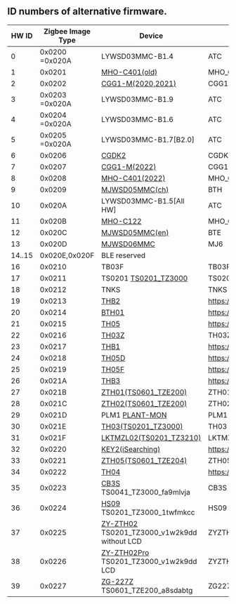 
## ID numbers of alternative firmware.

| HW ID | Zigbee Image Type | Device | BLE FW Name |
|--|--|--|--|
|  0 | 0x0200 =0x020A | LYWSD03MMC-B1.4 | ATC |
|  1 | 0x0201 | [MHO-C401(old)](https://pvvx.github.io/MHO_C401) | MHO_C401 |
|  2 | 0x0202 | [CGG1-M(2020,2021)](https://pvvx.github.io/CGG1) | CGG1 |
|  3 | 0x0203 =0x020A | LYWSD03MMC-B1.9 | ATC |
|  4 | 0x0204 =0x020A | LYWSD03MMC-B1.6 | ATC |
|  5 | 0x0205 =0x020A | LYWSD03MMC-B1.7[B2.0] | ATC |
|  6 | 0x0206 | [CGDK2](https://pvvx.github.io/CGDK2) | CGDK2 |
|  7 | 0x0207 | [CGG1-M(2022)](https://pvvx.github.io/CGG1_2022) | CGG1M |
|  8 | 0x0208 | [MHO-C401(2022)](https://pvvx.github.io/MHO_C401N) | MHO_C401N |
|  9 | 0x0209 | [MJWSD05MMC(ch)](https://pvvx.github.io/MJWSD05MMC) | BTH |
| 10 | 0x020A | LYWSD03MMC-B1.5[All HW] | ATC |
| 11 | 0x020B | [MHO-C122](https://pvvx.github.io/MHO_C122) | MHO_C122 |
| 12 | 0x020C | [MJWSD05MMC(en)](https://pvvx.github.io/MJWSD05MMC) | BTE |
| 13 | 0x020D | [MJWSD06MMC](https://pvvx.github.io/MJWSD06MMC) | MJ6 |
| 14..15 | 0x020E,0x020F | BLE reserved | |
| 16 | 0x0210 | TB03F | TB03F | 
| 17 | 0x0211 | TS0201 [TS0201_TZ3000](https://pvvx.github.io/TS0201_TZ3000) | TS0201 |
| 18 | 0x0212 | TNKS | TNKS |
| 19 | 0x0213 | [THB2](https://pvvx.github.io/THB2) | https://github.com/pvvx/THB2 |
| 20 | 0x0214 | [BTH01](https://pvvx.github.io/BTH01) | https://github.com/pvvx/THB2 |
| 21 | 0x0215 | [TH05](https://pvvx.github.io/TH-05) | https://github.com/pvvx/THB2 |
| 22 | 0x0216 | [TH03Z](https://pvvx.github.io/TH03Z) | TH03Z |
| 23 | 0x0217 | [THB1](https://pvvx.github.io/THB1) | https://github.com/pvvx/THB2 |
| 24 | 0x0218 | [TH05D](https://pvvx.github.io/TH05-v1.3) |https://github.com/pvvx/THB2 |
| 25 | 0x0219 | [TH05F](https://pvvx.github.io/TH05F) | https://github.com/pvvx/THB2 |
| 26 | 0x021A | [THB3](https://pvvx.github.io/THB3) | https://github.com/pvvx/THB2 |
| 27 | 0x021B | [ZTH01(TS0601_TZE200)](https://pvvx.github.io/TS0601_TZE200_zth01) | ZTH01 |
| 28 | 0x021C | [ZTH02(TS0601_TZE200)](https://pvvx.github.io/TS0601_TZE200_zth02) | ZTH02 |
| 29 | 0x021D | PLM1 [PLANT-MON](https://pvvx.github.io/PLANT-MON) | PLM1 |
| 30 | 0x021E | [TH03(TS0201_TZ3000)](https://pvvx.github.io/TS0201_TZ3000_TH03) | TH03 |
| 31 | 0x021F | [LKTMZL02(TS0201_TZ3210)](https://pvvx.github.io/LKTMZL02) | LKTMZL02 |
| 32 | 0x0220 | [KEY2(iSearching)](https://pvvx.github.io/iSearching) | https://github.com/pvvx/THB2 |
| 33 | 0x0221 | [ZTH05(TS0601_TZE204)](https://pvvx.github.io/TS0601_TZE204) | ZTH05 |
| 34 | 0x0222 | [TH04](https://pvvx.github.io/TH04) | https://github.com/pvvx/THB2 |
| 35 | 0x0223 | [CB3S](https://pvvx.github.io/TS0041_TZ3000_fa9mlvja) TS0041_TZ3000_fa9mlvja | CB3S |
| 36 | 0x0224 | [HS09](https://pvvx.github.io/TS0201_TZ3000_1twfmkcc) TS0201_TZ3000_1twfmkcc | HS09 |
| 37 | 0x0225 | [ZY-ZTH02](https://pvvx.github.io/ZY-ZTH02) TS0201_TZ3000_v1w2k9dd without LCD | ZYZTH02 |
| 38 | 0x0226 | [ZY-ZTH02Pro](https://pvvx.github.io/ZY-ZTH02Pro) TS0201_TZ3000_v1w2k9dd LCD | ZYZTH02P |
| 39 | 0x0227 | [ZG-227Z](https://pvvx.github.io/ZG-227Z) TS0601_TZE200_a8sdabtg | ZG227Z |
